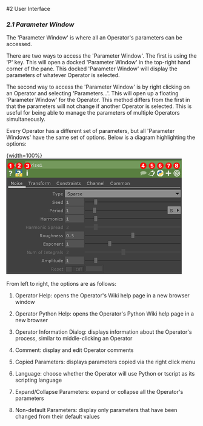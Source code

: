 #2 User Interface
### *2.1 Parameter Window*

The 'Parameter Window' is where all an Operator's parameters can be accessed.

There are two ways to access the 'Parameter Window'. The first is using the 'P' key. This will open a docked 'Parameter Window' in the top-right hand corner of the pane. This docked 'Parameter Window' will display the parameters of whatever Operator is selected.

The second way to access the 'Parameter Window' is by right clicking on an Operator and selecting 'Parameters...'. This will open up a floating 'Parameter Window' for the Operator. This method differs from the first in that the parameters will not change if another Operator is selected. This is useful for being able to manage the parameters of multiple Operators simultaneously.

Every Operator has a different set of parameters, but all 'Parameter Windows' have the same set of options. Below is a diagram highlighting the options:

{width=100%}
![image 2.1.1](../img/2.1/parameter-window.png)

From left to right, the options are as follows:


1. Operator Help: opens the Operator's Wiki help page in a new browser window

2. Operator Python Help: opens the Operator's Python Wiki help page in a new browser

3. Operator Information Dialog: displays information about the Operator's process, similar to middle-clicking an Operator

4. Comment: display and edit Operator comments

5. Copied Parameters: displays parameters copied via the right click menu

6. Language: choose whether the Operator will use Python or tscript as its scripting language

7. Expand/Collapse Parameters: expand or collapse all the Operator's parameters

8. Non-default Parameters: display only parameters that have been changed from their default values
